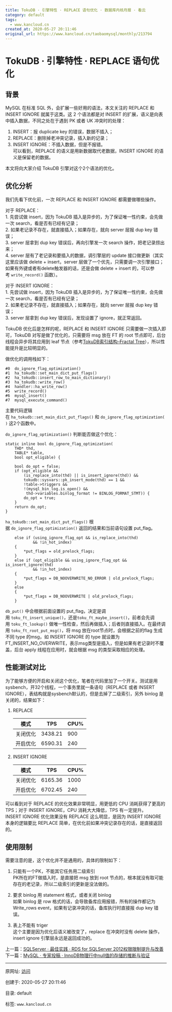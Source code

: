 ```yaml
---
title: TokuDB · 引擎特性 · REPLACE 语句优化 · 数据库内核月报 · 看云
category: default
tags: 
  - www.kancloud.cn
created_at: 2020-05-27 20:11:46
original_url: https://www.kancloud.cn/taobaomysql/monthly/213794
---
```


# TokuDB · 引擎特性 · REPLACE 语句优化

## 背景

MySQL 在标准 SQL 外，会扩展一些好用的语法，本文关注的 REPLACE 和 INSERT IGNORE 就属于这类。这 2 个语法都是对 INSERT 的扩展，语义是向表中插入数据，不同之处在于遇到 PK 或者 UK 冲突时的处理：

1.  INSERT：报 duplicate key 的错误，数据不插入；
2.  REPLACE：删除掉老冲突记录，插入新的记录；
3.  INSERT IGNORE：不插入数据，但是不报错。  
    可以看到，REPLACE 的语义是用新数据取代老数据，INSERT IGNORE 的语义是保留老的数据。

本文将向大家介绍 TokuDB 引擎对这个2个语法的优化。

## 优化分析

我们先看下优化前，一次 REPLACE 和 INSERT IGNORE 都需要做哪些操作。

对于 REPLACE：  
1\. 先尝试做 insert，因为 TokuDB 插入是异步的，为了保证唯一性约束，会先做一次 search，看是否有已经有记录；  
2\. 如果老记录不存在，就直接插入；如果存在，就向 server 层报 dup key 错误；  
3\. server 层拿到 dup key 错误后，再向引擎发一次 search 操作，把老记录捞出来；  
4\. server 层有了老记录和要插入的数据，调引擎层的 update 接口做更新（其实这里应该做 delete + insert，server 层做了一个优先，只需要调一次引擎接口；如果有外键或者有delete触发器的话，还是会做 delete + insert 的，可以参考 `write_record()` 函数）。

对于 INSERT IGNORE：  
1\. 先尝试做 insert，因为 TokuDB 插入是异步的，为了保证唯一性约束，会先做一次 search，看是否有已经有记录；  
2\. 如果老记录不存在，就直接插入；如果存在，就向 server 层报 dup key 错误；  
3\. server 层拿到 dup key 错误后，发现设置了 ignore，就正常返回。

TokuDB 优化后是怎样的呢，REPLACE 和 INSERT IGNORE 只需要做一次插入即可，TokuDB 对写是做了优化的，只需要将 msg 放在 FT 的 root 节点即可，后台线程会异步将其应用到 leaf 节点（参考[TokuDB索引结构–Fractal Tree](http://mysql.taobao.org/monthly/2016/04/09/)），所以性能提升是比较明显的。

做优化的调用栈如下：

```plain
#0  do_ignore_flag_optimization()
#1  ha_tokudb::set_main_dict_put_flags()
#2  ha_tokudb::insert_row_to_main_dictionary()
#3  ha_tokudb::write_row()
#4  handler::ha_write_row()
#5  write_record()
#6  mysql_insert()
#7  mysql_execute_command()
```

主要代码逻辑在 `ha_tokudb::set_main_dict_put_flags()` 和 `do_ignore_flag_optimization()` 这2个函数中。

`do_ignore_flag_optimization()` 判断能否做这个优化：

```plain
static inline bool do_ignore_flag_optimization(
    THD* thd,
    TABLE* table,
    bool opt_eligible) {

    bool do_opt = false;
    if (opt_eligible &&
        (is_replace_into(thd) || is_insert_ignore(thd)) &&
        tokudb::sysvars::pk_insert_mode(thd) == 1 &&
        !table->triggers &&
        !(mysql_bin_log.is_open() &&
         thd->variables.binlog_format != BINLOG_FORMAT_STMT)) {
        do_opt = true;
    }
    return do_opt;
}
```

`ha_tokudb::set_main_dict_put_flags()` 根据 `do_ignore_flag_optimization()` 返回的结果和当前语句设置 put\_flag。

```plain
    else if (using_ignore_flag_opt && is_replace_into(thd)
            && !in_hot_index)
    {
        *put_flags = old_prelock_flags;
    }
    else if (opt_eligible && using_ignore_flag_opt && is_insert_ignore(thd)
            && !in_hot_index)
    {
        *put_flags = DB_NOOVERWRITE_NO_ERROR | old_prelock_flags;
    }
    else
    {
        *put_flags = DB_NOOVERWRITE | old_prelock_flags;
    }
```

`db_put()` 中会根据前面设置的 put\_flag，决定是调用 `toku_ft_insert_unique()`，还是`toku_ft_maybe_insert()`，前者会先调用 `toku_ft_lookup()` 做唯一性检查，然后再做插入；后者则直接插入。在最终调用 `toku_ft_root_put_msg()`，将 msg 放在root节点时，会根据之前的flag 生成不同 type 的msg，如 INSERT IGNORE 的 type 就设置为 FT\_INSERT\_NO\_OVERWRITE，表示msg类型是插入，但是如果有老记录时不覆盖，后台 apply 线程在应用时，就会根据 msg 的类型采取相应的处理。

## 性能测试对比

为了能够方便的开启和关闭这个优化，笔者在代码里加了一个开关。测试是用 sysbench，开32个线程，一个事务里就一条语句（REPLACE 或者 INSERT IGNORE），表结构就是sysbench默认的，但是去掉了二级索引，另外 binlog 是关闭的，结果如下：

1.  REPLACE
    
    | 模式 | TPS | CPU% |
    | --- | --- | --- |
    | 关闭优化 | 3438.21 | 900 |
    | 开启优化 | 6590.31 | 240 |
    
2.  INSERT IGNORE
    
    | 模式 | TPS | CPU% |
    | --- | --- | --- |
    | 关闭优化 | 6165.36 | 1000 |
    | 开启优化 | 6702.45 | 240 |
    

可以看到对于 REPLACE 的优化效果非常明显，用更低的 CPU 消耗获得了更高的 TPS；对于 INSERT IGNORE，CPU 消耗大大降低，TPS 有一定提升。  
INSERT IGNORE 优化效果没有 REPLACE 这么明显，是因为 INSERT IGNORE 本身的逻辑要比 REPLACE 简单，在优化前如果冲突记录存在的话，是直接返回的。

## 使用限制

需要注意的是，这个优化并不是通用的，具体的限制如下：

1.  只能有一个PK，不能其它任务用二级索引  
    PK所在的FT做插入时，是直接把 msg 放到 root 节点的，根本就没有取可能存在的老记录，所以二级索引的更新是没法做的。
    
2.  要求 binlog 用 statement 格式，或者关闭 binlog  
    如果 binlog 是 row 格式的话，会导致备库应用报错，所有的操作都记为 Write\_rows event，如果有记录冲突的话，备库执行时直接报 dup key 错误。
    
3.  表上不能有 triger  
    这个主要是因为优化后语义被改变了，replace 在冲突时没有 delete 操作，insert ignore 引擎层永远是返回成功的。
    

上一篇：[SQLServer · 最佳实践 · RDS for SQLServer 2012权限限制提升与改善](https://www.kancloud.cn/taobaomysql/monthly/213793)下一篇：[MySQL · 专家投稿 · InnoDB物理行中null值的存储的推断与验证](https://www.kancloud.cn/taobaomysql/monthly/213795)

---------------------------------------------------


原网址: [访问](https://www.kancloud.cn/taobaomysql/monthly/213794)

创建于: 2020-05-27 20:11:46

目录: default

标签: `www.kancloud.cn`


